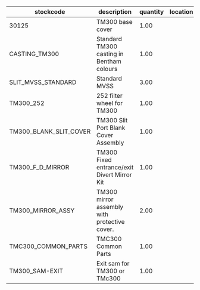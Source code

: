 |stockcode|description|quantity|location|
|---------|-----------|--------|--------|
|30125|TM300 base cover|1.00||
|CASTING_TM300|Standard TM300 casting in Bentham colours|1.00||
|SLIT_MVSS_STANDARD|Standard MVSS|3.00||
|TM300_252|252 filter wheel for TM300|1.00||
|TM300_BLANK_SLIT_COVER|TM300 Slit Port Blank Cover Assembly|1.00||
|TM300_F_D_MIRROR|TM300 Fixed entrance/exit Divert Mirror Kit|1.00||
|TM300_MIRROR_ASSY|TM300 mirror assembly with protective cover.|2.00||
|TMC300_COMMON_PARTS|TMC300 Common Parts|1.00||
|TM300_SAM-EXIT|Exit sam for TM300 or TMc300|1.00||
